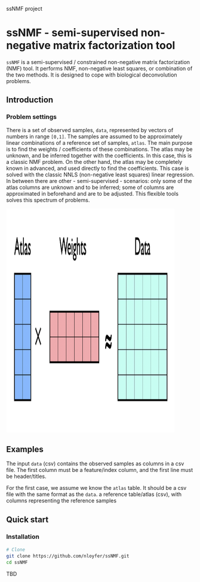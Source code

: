ssNMF project
# ssNMF - semi-supervised non-negative matrix factorization tool
`ssNMF` is a semi-supervised / constrained non-negative matrix factorization (NMF) tool.
It performs NMF, non-negative least squares, or combination of the two methods. 
It is designed to cope with biological deconvolution problems.

## Introduction 
### Problem settings
There is a set of observed samples, `data`, represented by vectors of numbers in range `[0,1]`. 
The samples are assumed to be approximately linear combinations of a reference set of samples, `atlas`. 
The main purpose is to find the weights / coefficients of these combinations. 
The atlas may be unknown, and be inferred together with the coefficients. 
In this case, this is a classic NMF problem. 
On the other hand, the atlas may be completely known in advanced, and used directly to find the coefficients. 
This case is solved with the classic NNLS (non-negative least squares) linear regression. 
In between there are other - semi-supervised - scenarios: 
only some of the atlas columns are unknown and to be inferred; 
some of columns are approximated in beforehand and are to be adjusted. 
This flexible tools solves this spectrum of problems. 

<!--![alt text](docs/img/NMF.illust.png "NMF illustration")-->
<img src="docs/img/NMF.illust.png" width="450" height="600" />

## Examples
The input `data` (csv) contains the observed samples as columns in a csv file. 
The first column must be a feature/index column, and the first line must be header/titles.

For the first case, we assume we know the `atlas` table. It should be a csv file with the same format as the `data`.
a reference table/atlas (csv), with columns representing the reference samples

## Quick start
### Installation

```bash
# Clone
git clone https://github.com/nloyfer/ssNMF.git
cd ssNMF
```

TBD

<!--### Usage examples-->
<!--Now you can generate `pat.gz` and `beta` files out of `bam` files:-->
<!--```bash-->
<!--wgbstools bam2pat Sigmoid_Colon_STL003.bam-->
<!--# output:-->
<!--# Sigmoid_Colon_STL003.pat.gz-->
<!--# Sigmoid_Colon_STL003.beta-->
<!--```-->

<!--It converts data from standard formats (e.g., bam, bed) into tailored compact yet useful and intuitive formats ([pat](docs/pat_format.md), [beta](docs/beta_format.md)).-->
<!--These can be visualized in terminal, or analyzed in different ways - subsample, merge, slice, mix, segment and more.-->
